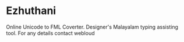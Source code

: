 # Ezhuthani
Online Unicode to FML Coverter. Designer's Malayalam typing assisting tool. For any details contact webloud
